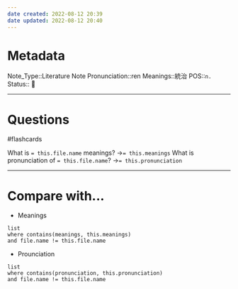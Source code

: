 ```yaml
---
date created: 2022-08-12 20:39
date updated: 2022-08-12 20:40
---
```


# Metadata

Note_Type::Literature Note
Pronunciation::ren
Meanings::統治
POS::`n.`
Status:: 👶

---

# Questions

#flashcards

What is `= this.file.name` meanings? ->`= this.meanings` <!--SR:!2022-09-03,17,290-->
What is pronunciation of `= this.file.name`? ->`= this.pronunciation` <!--SR:!2022-08-28,11,270-->

---

# Compare with...

- Meanings

```dataview
list
where contains(meanings, this.meanings)
and file.name != this.file.name
```

- Prounciation

```dataview
list
where contains(pronunciation, this.pronunciation)
and file.name != this.file.name
```
